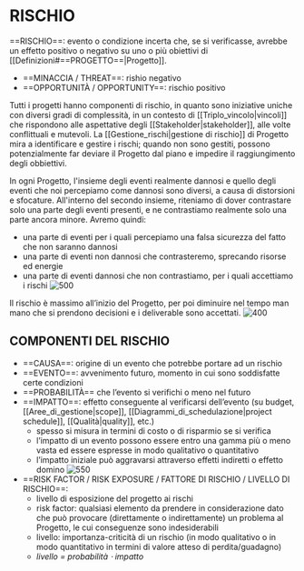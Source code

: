 # RISCHIO
==RISCHIO==: evento o condizione incerta che, se si verificasse, avrebbe un effetto positivo o negativo su uno o più obiettivi di [[Definizioni#==PROGETTO==|Progetto]].
- ==MINACCIA / THREAT==: rishio negativo
- ==OPPORTUNITÀ / OPPORTUNITY==: rischio positivo

Tutti i progetti hanno componenti di rischio, in quanto sono iniziative uniche con diversi gradi di complessità, in un contesto di [[Triplo_vincolo|vincoli]] che rispondono alle aspettative degli [[Stakeholder|stakeholder]], alle volte conflittuali e mutevoli. La [[Gestione_rischi|gestione di rischio]] di Progetto mira a identificare e gestire i rischi; quando non sono gestiti, possono potenzialmente far deviare il Progetto dal piano e impedire il raggiungimento degli obbiettivi.

In ogni Progetto, l'insieme degli eventi realmente dannosi e quello degli eventi che noi percepiamo come dannosi sono diversi, a causa di distorsioni e sfocature. All'interno del secondo insieme, riteniamo di dover contrastare solo una parte degli eventi presenti, e ne contrastiamo realmente solo una parte ancora minore. Avremo quindi:
- una parte di eventi per i quali percepiamo una falsa sicurezza del fatto che non saranno dannosi
- una parte di eventi non dannosi che contrasteremo, sprecando risorse ed energie
- una parte di eventi dannosi che non contrastiamo, per i quali accettiamo i rischi
![500](rischi.png)

Il rischio è massimo all’inizio del Progetto, per poi diminuire nel tempo man mano che si prendono decisioni e i deliverable sono accettati.
![400](rischi_tempo.png)

## COMPONENTI DEL RISCHIO
- ==CAUSA==: origine di un evento che potrebbe portare ad un rischio
- ==EVENTO==: avvenimento futuro, momento in cui sono soddisfatte certe condizioni
- ==PROBABILITÀ== che l’evento si verifichi o meno nel futuro
- ==IMPATTO==: effetto conseguente al verificarsi dell’evento (su budget, [[Aree_di_gestione|scope]], [[Diagrammi_di_schedulazione|project schedule]], [[Qualità|quality]], etc.)
	- spesso si misura in termini di costo o di risparmio se si verifica
	- l’impatto di un evento possono essere entro una gamma più o meno vasta ed essere espresse in modo qualitativo o quantitativo
	- l’impatto iniziale può aggravarsi attraverso effetti indiretti o effetto domino
![550](rischi_componenti.png)
- ==RISK FACTOR / RISK EXPOSURE / FATTORE DI RISCHIO / LIVELLO DI RISCHIO==:
	- livello di esposizione del progetto ai rischi
	- risk factor: qualsiasi elemento da prendere in considerazione dato che può provocare (direttamente o indirettamente) un problema al Progetto, le cui conseguenze sono indesiderabili
	- livello: importanza-criticità di un rischio (in modo qualitativo o in modo quantitativo in termini di valore atteso di perdita/guadagno)
	- _livello = probabilità $\cdot$ impatto_